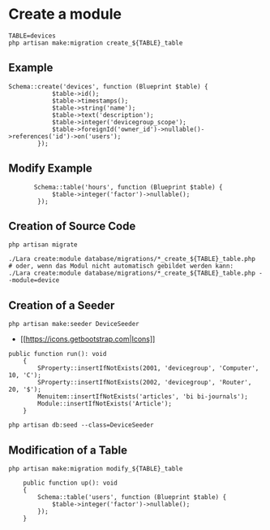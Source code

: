 # Create a module

```
TABLE=devices
php artisan make:migration create_${TABLE}_table
```
## Example
```
Schema::create('devices', function (Blueprint $table) {
            $table->id();
            $table->timestamps();
            $table->string('name');
            $table->text('description');
            $table->integer('devicegroup_scope');
            $table->foreignId('owner_id')->nullable()->references('id')->on('users');
        });
```
## Modify Example
```
       Schema::table('hours', function (Blueprint $table) {
            $table->integer('factor')->nullable();
        });
```

## Creation of Source Code
```
php artisan migrate

./Lara create:module database/migrations/*_create_${TABLE}_table.php
# oder, wenn das Modul nicht automatisch gebildet werden kann:
./Lara create:module database/migrations/*_create_${TABLE}_table.php --module=device
```
## Creation of a Seeder
```
php artisan make:seeder DeviceSeeder
```
- [[https://icons.getbootstrap.com|Icons]]
```
public function run(): void
    {
        SProperty::insertIfNotExists(2001, 'devicegroup', 'Computer', 10, 'C');
        SProperty::insertIfNotExists(2002, 'devicegroup', 'Router', 20, '$');
        Menuitem::insertIfNotExists('articles', 'bi bi-journals');
        Module::insertIfNotExists('Article');
    }
```

```
php artisan db:seed --class=DeviceSeeder
```
## Modification of a Table
```
php artisan make:migration modify_${TABLE}_table
```
```
    public function up(): void
    {
        Schema::table('users', function (Blueprint $table) {
            $table->integer('factor')->nullable();
        });
    }
```
